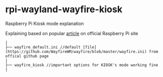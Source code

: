 # rpi-wayland-wayfire-kiosk
Raspberry Pi Kiosk mode explanation

Explaining based on popular [article](https://www.raspberrypi.com/tutorials/how-to-use-a-raspberry-pi-in-kiosk-mode/) on official Raspberry Pi site
```
|
├── wayfire_default.ini //default [file](https://github.com/WayfireWM/wayfire/blob/master/wayfire.ini) from offical github page
|
├── wayfire_kiosk //important options for KIOSK's mode working fine
|
```
